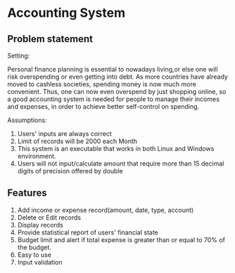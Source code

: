 # Accounting System
## Problem statement
Setting:

Personal finance planning is essential to nowadays living,or else one will risk overspending or even getting into debt. 
As more countries have already moved to cashless societies, spending money is now much more convenient.
Thus, one can now even overspend by just shopping online, so a good accounting system is needed for people
to manage their incomes and expenses, in order to achieve better self-control on spending.

Assumptions:

1.  Users' inputs are always correct
2.  Limit of records will be 2000 each Month
3.  This system is an executable that works in both Linux and Windows environment.
4.  Users will not input/calculate amount that require more than 15 decimal digits of precision offered by double

## Features
1.  Add income or expense record(amount, date, type, account)
2.  Delete or Edit records
3.  Display records
4.  Provide statistical report of users' financial state
5.  Budget limit and alert if total expense is greater than or equal to 70% of the budget.
6.  Easy to use
7.  Input validation
